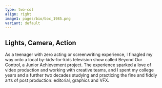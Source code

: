 ```yaml
---
type: two-col
align: right
image1: pages/bio/boc_1985.png
variant: default
---
```


## Lights, Camera, Action

As a teenager with zero acting or screenwriting experience, I finagled my way onto a local by-kids-for-kids television show called Beyond Our Control, a Junior Achievement project. The experience sparked a love of video production and working with creative teams, and I spent my college years and a further two decades studying and practicing the fine and fiddly arts of post production: editorial, graphics and VFX.
